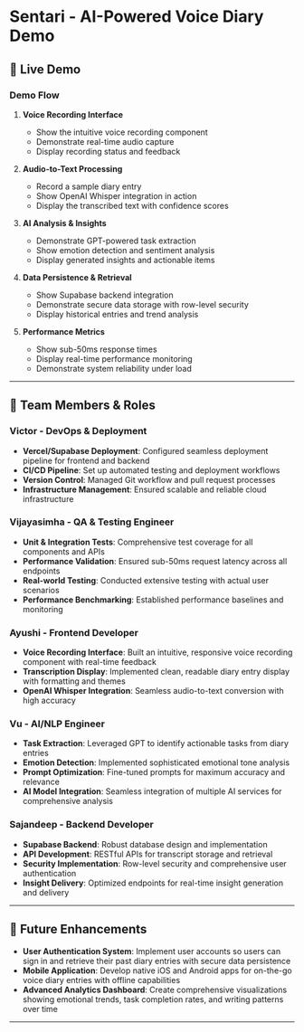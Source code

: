 # Sentari - AI-Powered Voice Diary Demo

## 🎯 Live Demo

### Demo Flow
1. **Voice Recording Interface**
   - Show the intuitive voice recording component
   - Demonstrate real-time audio capture
   - Display recording status and feedback

2. **Audio-to-Text Processing**
   - Record a sample diary entry
   - Show OpenAI Whisper integration in action
   - Display the transcribed text with confidence scores

3. **AI Analysis & Insights**
   - Demonstrate GPT-powered task extraction
   - Show emotion detection and sentiment analysis
   - Display generated insights and actionable items

4. **Data Persistence & Retrieval**
   - Show Supabase backend integration
   - Demonstrate secure data storage with row-level security
   - Display historical entries and trend analysis

5. **Performance Metrics**
   - Show sub-50ms response times
   - Display real-time performance monitoring
   - Demonstrate system reliability under load

---

## 👥 Team Members & Roles

### **Victor** - DevOps & Deployment
- **Vercel/Supabase Deployment**: Configured seamless deployment pipeline for frontend and backend
- **CI/CD Pipeline**: Set up automated testing and deployment workflows
- **Version Control**: Managed Git workflow and pull request processes
- **Infrastructure Management**: Ensured scalable and reliable cloud infrastructure

### **Vijayasimha** - QA & Testing Engineer
- **Unit & Integration Tests**: Comprehensive test coverage for all components and APIs
- **Performance Validation**: Ensured sub-50ms request latency across all endpoints
- **Real-world Testing**: Conducted extensive testing with actual user scenarios
- **Performance Benchmarking**: Established performance baselines and monitoring

### **Ayushi** - Frontend Developer
- **Voice Recording Interface**: Built an intuitive, responsive voice recording component with real-time feedback
- **Transcription Display**: Implemented clean, readable diary entry display with formatting and themes
- **OpenAI Whisper Integration**: Seamless audio-to-text conversion with high accuracy

### **Vu** - AI/NLP Engineer
- **Task Extraction**: Leveraged GPT to identify actionable tasks from diary entries
- **Emotion Detection**: Implemented sophisticated emotional tone analysis
- **Prompt Optimization**: Fine-tuned prompts for maximum accuracy and relevance
- **AI Model Integration**: Seamless integration of multiple AI services for comprehensive analysis

### **Sajandeep** - Backend Developer
- **Supabase Backend**: Robust database design and implementation
- **API Development**: RESTful APIs for transcript storage and retrieval
- **Security Implementation**: Row-level security and comprehensive user authentication
- **Insight Delivery**: Optimized endpoints for real-time insight generation and delivery

---

## 🚀 Future Enhancements

- **User Authentication System**: Implement user accounts so users can sign in and retrieve their past diary entries with secure data persistence
- **Mobile Application**: Develop native iOS and Android apps for on-the-go voice diary entries with offline capabilities
- **Advanced Analytics Dashboard**: Create comprehensive visualizations showing emotional trends, task completion rates, and writing patterns over time

---

